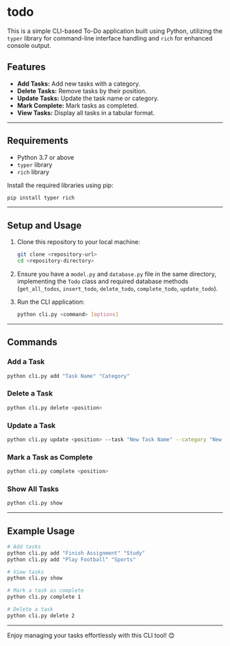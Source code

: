 # todo

This is a simple CLI-based To-Do application built using Python, utilizing the `typer` library for command-line interface handling and `rich` for enhanced console output.

## Features
- **Add Tasks:** Add new tasks with a category.
- **Delete Tasks:** Remove tasks by their position.
- **Update Tasks:** Update the task name or category.
- **Mark Complete:** Mark tasks as completed.
- **View Tasks:** Display all tasks in a tabular format.

---

## Requirements
- Python 3.7 or above
- `typer` library
- `rich` library

Install the required libraries using pip:
```bash
pip install typer rich
```

---

## Setup and Usage
1. Clone this repository to your local machine:
   ```bash
   git clone <repository-url>
   cd <repository-directory>
   ```

2. Ensure you have a `model.py` and `database.py` file in the same directory, implementing the `Todo` class and required database methods (`get_all_todos`, `insert_todo`, `delete_todo`, `complete_todo`, `update_todo`).

3. Run the CLI application:
   ```bash
   python cli.py <command> [options]
   ```

---

## Commands
### Add a Task
```bash
python cli.py add "Task Name" "Category"
```

### Delete a Task
```bash
python cli.py delete <position>
```

### Update a Task
```bash
python cli.py update <position> --task "New Task Name" --category "New Category"
```

### Mark a Task as Complete
```bash
python cli.py complete <position>
```

### Show All Tasks
```bash
python cli.py show
```

---

## Example Usage
```bash
# Add tasks
python cli.py add "Finish Assignment" "Study"
python cli.py add "Play Football" "Sports"

# View tasks
python cli.py show

# Mark a task as complete
python cli.py complete 1

# Delete a task
python cli.py delete 2
```

---

Enjoy managing your tasks effortlessly with this CLI tool! 😊